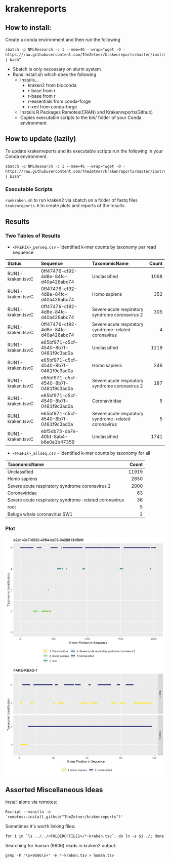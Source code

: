# krakenreports

## How to install: 

Create a conda environment and then run the following

```
sbatch -p NMLResearch -c 1 --mem=4G --wrap="wget -O - https://raw.githubusercontent.com/TheZetner/krakenreports/master/inst/exec/install.sh | bash"
```
* Sbatch is only necessary on slurm system
* Runs install.sh which does the following
    * Installs...
        * kraken2 from bioconda
        * r-base from r
        * r-base from r
        * r-essentials from conda-forge
        * r-xml from conda-forge
    * Installs R Packages Remotes(CRAN) and Krakenreports(Github)
    * Copies executable scripts to the bin/ folder of your Conda environment

## How to update (lazily)

To update krakenreports and its executable scripts run the following in your Conda environment. 

```
sbatch -p NMLResearch -c 1 --mem=4G --wrap="wget -O - https://raw.githubusercontent.com/TheZetner/krakenreports/master/inst/exec/update.sh | bash"
```

### Executable Scripts

`runkraken.sh` to run kraken2 via sbatch on a folder of fastq files  
`krakenreports.R` to create plots and reports of the results  



## Results

### Two Tables of Results
 * `<PREFIX>_perseq.csv` - Identified k-mer counts by taxonomy per read sequence
 
|Status            |Sequence                             |TaxonomicName                                         | Count|
|:-----------------|:------------------------------------|:-----------------------------------------------------|-----:|
|RUN1-kraken.tsv:C |0ff47476-cf92-4d8e-84fc-d40a428abc74 |Unclassified                                          |  1068|
|RUN1-kraken.tsv:C |0ff47476-cf92-4d8e-84fc-d40a428abc74 |Homo sapiens                                          |   352|
|RUN1-kraken.tsv:C |0ff47476-cf92-4d8e-84fc-d40a428abc74 |Severe acute respiratory syndrome coronavirus 2       |   305|
|RUN1-kraken.tsv:C |0ff47476-cf92-4d8e-84fc-d40a428abc74 |Severe acute respiratory syndrome-related coronavirus |     4|
|RUN1-kraken.tsv:C |e65bf971-c5cf-4540-8b7f-0481f9c3ad0a |Unclassified                                          |  1219|
|RUN1-kraken.tsv:C |e65bf971-c5cf-4540-8b7f-0481f9c3ad0a |Homo sapiens                                          |   246|
|RUN1-kraken.tsv:C |e65bf971-c5cf-4540-8b7f-0481f9c3ad0a |Severe acute respiratory syndrome coronavirus 2       |   187|
|RUN1-kraken.tsv:C |e65bf971-c5cf-4540-8b7f-0481f9c3ad0a |Coronaviridae                                         |     5|
|RUN1-kraken.tsv:C |e65bf971-c5cf-4540-8b7f-0481f9c3ad0a |Severe acute respiratory syndrome-related coronavirus |     5|
|RUN1-kraken.tsv:C |ebf5db73-da7e-40fd-8ab4-b6e0e1b47359 |Unclassified                                          |  1741|

 * `<PREFIX>_allseq.csv` - Identified k-mer counts by taxonomy for all

|TaxonomicName                                         | Count|
|:-----------------------------------------------------|-----:|
|Unclassified                                          | 11919|
|Homo sapiens                                          |  2850|
|Severe acute respiratory syndrome coronavirus 2       |  2000|
|Coronaviridae                                         |    63|
|Severe acute respiratory syndrome-related coronavirus |    36|
|root                                                  |     5|
|Beluga whale coronavirus SW1                          |     2|


### Plot

![](./images/exampleplot.png)
![](./images/paired.png)

## Assorted Miscellaneous Ideas

Install alone via remotes:
```
Rscript --vanilla -e 'remotes::install_github("TheZetner/krakenreports")'
```


Sometimes it's worth linking files:
```
for i in `ls ../../<FOLDEROFFILES>/*-kraken.tsv`; do ln -s $i ./; done
```
 
Searching for human (9606) reads in kraken2 output:
```
grep -P "\s+9606\s+" -H *-kraken.tsv > human.tsv
```

